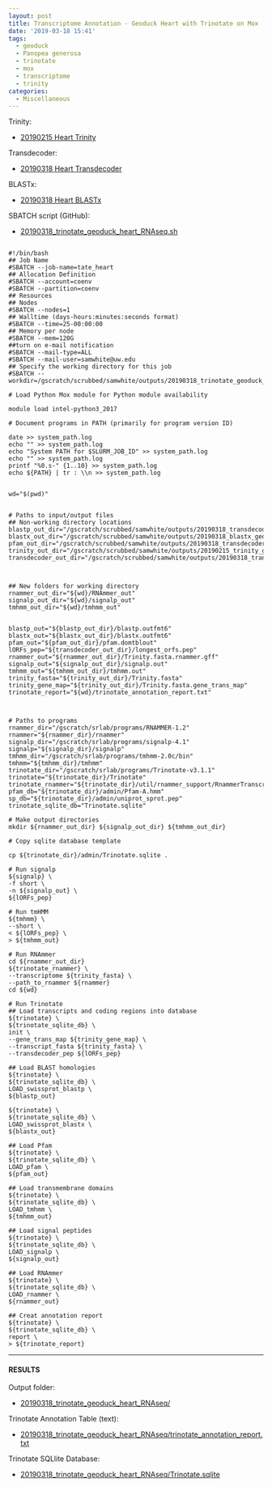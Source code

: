 ```yaml
---
layout: post
title: Transcriptome Annotation - Geoduck Heart with Trinotate on Mox
date: '2019-03-18 15:41'
tags:
  - geoduck
  - Panopea generosa
  - trinotate
  - mox
  - transcriptome
  - trinity
categories:
  - Miscellaneous
---
```

Trinity:

- [20190215 Heart Trinity](https://robertslab.github.io/sams-notebook/2019/02/15/Transcriptome-Assembly-Geoduck-Tissue-Specific-Assembly-Heart.html)

Transdecoder:

- [20190318 Heart Transdecoder](https://robertslab.github.io/sams-notebook/2019/03/18/Transcriptome-Annotation-Geoduck-Heart-with-Transdecoder-on-Mox.html)

BLASTx:

- [20190318 Heart BLASTx](https://robertslab.github.io/sams-notebook/2019/03/18/Transcriptome-Annotation-Geoduck-Heart-with-BLASTx-on-Mox.html)


SBATCH script (GitHub):

- [20190318_trinotate_geoduck_heart_RNAseq.sh](https://raw.githubusercontent.com/RobertsLab/sams-notebook/master/sbatch_scripts/20190318_trinotate_geoduck_heart_RNAseq.sh)

<pre><code>
#!/bin/bash
## Job Name
#SBATCH --job-name=tate_heart
## Allocation Definition
#SBATCH --account=coenv
#SBATCH --partition=coenv
## Resources
## Nodes
#SBATCH --nodes=1
## Walltime (days-hours:minutes:seconds format)
#SBATCH --time=25-00:00:00
## Memory per node
#SBATCH --mem=120G
##turn on e-mail notification
#SBATCH --mail-type=ALL
#SBATCH --mail-user=samwhite@uw.edu
## Specify the working directory for this job
#SBATCH --workdir=/gscratch/scrubbed/samwhite/outputs/20190318_trinotate_geoduck_heart_RNAseq

# Load Python Mox module for Python module availability

module load intel-python3_2017

# Document programs in PATH (primarily for program version ID)

date >> system_path.log
echo "" >> system_path.log
echo "System PATH for $SLURM_JOB_ID" >> system_path.log
echo "" >> system_path.log
printf "%0.s-" {1..10} >> system_path.log
echo ${PATH} | tr : \\n >> system_path.log


wd="$(pwd)"


# Paths to input/output files
## Non-working directory locations
blastp_out_dir="/gscratch/scrubbed/samwhite/outputs/20190318_transdecoder_geoduck_heart_RNAseq/blastp_out"
blastx_out_dir="/gscratch/scrubbed/samwhite/outputs/20190318_blastx_geoduck_heart_RNAseq"
pfam_out_dir="/gscratch/scrubbed/samwhite/outputs/20190318_transdecoder_geoduck_heart_RNAseq/pfam_out"
trinity_out_dir="/gscratch/scrubbed/samwhite/outputs/20190215_trinity_geoduck_heart_RNAseq/trinity_out_dir"
transdecoder_out_dir="/gscratch/scrubbed/samwhite/outputs/20190318_transdecoder_geoduck_heart_RNAseq/Trinity.fasta.transdecoder_dir"



## New folders for working directory
rnammer_out_dir="${wd}/RNAmmer_out"
signalp_out_dir="${wd}/signalp_out"
tmhmm_out_dir="${wd}/tmhmm_out"


blastp_out="${blastp_out_dir}/blastp.outfmt6"
blastx_out="${blastx_out_dir}/blastx.outfmt6"
pfam_out="${pfam_out_dir}/pfam.domtblout"
lORFs_pep="${transdecoder_out_dir}/longest_orfs.pep"
rnammer_out="${rnammer_out_dir}/Trinity.fasta.rnammer.gff"
signalp_out="${signalp_out_dir}/signalp.out"
tmhmm_out="${tmhmm_out_dir}/tmhmm.out"
trinity_fasta="${trinity_out_dir}/Trinity.fasta"
trinity_gene_map="${trinity_out_dir}/Trinity.fasta.gene_trans_map"
trinotate_report="${wd}/trinotate_annotation_report.txt"



# Paths to programs
rnammer_dir="/gscratch/srlab/programs/RNAMMER-1.2"
rnammer="${rnammer_dir}/rnammer"
signalp_dir="/gscratch/srlab/programs/signalp-4.1"
signalp="${signalp_dir}/signalp"
tmhmm_dir="/gscratch/srlab/programs/tmhmm-2.0c/bin"
tmhmm="${tmhmm_dir}/tmhmm"
trinotate_dir="/gscratch/srlab/programs/Trinotate-v3.1.1"
trinotate="${trinotate_dir}/Trinotate"
trinotate_rnammer="${trinotate_dir}/util/rnammer_support/RnammerTranscriptome.pl"
pfam_db="${trinotate_dir}/admin/Pfam-A.hmm"
sp_db="${trinotate_dir}/admin/uniprot_sprot.pep"
trinotate_sqlite_db="Trinotate.sqlite"

# Make output directories
mkdir ${rnammer_out_dir} ${signalp_out_dir} ${tmhmm_out_dir}

# Copy sqlite database template

cp ${trinotate_dir}/admin/Trinotate.sqlite .

# Run signalp
${signalp} \
-f short \
-n ${signalp_out} \
${lORFs_pep}

# Run tmHMM
${tmhmm} \
--short \
< ${lORFs_pep} \
> ${tmhmm_out}

# Run RNAmmer
cd ${rnammer_out_dir}
${trinotate_rnammer} \
--transcriptome ${trinity_fasta} \
--path_to_rnammer ${rnammer}
cd ${wd}

# Run Trinotate
## Load transcripts and coding regions into database
${trinotate} \
${trinotate_sqlite_db} \
init \
--gene_trans_map ${trinity_gene_map} \
--transcript_fasta ${trinity_fasta} \
--transdecoder_pep ${lORFs_pep}

## Load BLAST homologies
${trinotate} \
${trinotate_sqlite_db} \
LOAD_swissprot_blastp \
${blastp_out}

${trinotate} \
${trinotate_sqlite_db} \
LOAD_swissprot_blastx \
${blastx_out}

## Load Pfam
${trinotate} \
${trinotate_sqlite_db} \
LOAD_pfam \
${pfam_out}

## Load transmembrane domains
${trinotate} \
${trinotate_sqlite_db} \
LOAD_tmhmm \
${tmhmm_out}

## Load signal peptides
${trinotate} \
${trinotate_sqlite_db} \
LOAD_signalp \
${signalp_out}

## Load RNAmmer
${trinotate} \
${trinotate_sqlite_db} \
LOAD_rnammer \
${rnammer_out}

## Creat annotation report
${trinotate} \
${trinotate_sqlite_db} \
report \
> ${trinotate_report}
</code></pre>

---

#### RESULTS

Output folder:

- [20190318_trinotate_geoduck_heart_RNAseq/](http://gannet.fish.washington.edu/Atumefaciens/20190318_trinotate_geoduck_heart_RNAseq/)

Trinotate Annotation Table (text):

- [20190318_trinotate_geoduck_heart_RNAseq/trinotate_annotation_report.txt](http://gannet.fish.washington.edu/Atumefaciens/20190318_trinotate_geoduck_heart_RNAseq/trinotate_annotation_report.txt)

Trinotate SQLlite Database:

- [20190318_trinotate_geoduck_heart_RNAseq/Trinotate.sqlite](http://gannet.fish.washington.edu/Atumefaciens/20190318_trinotate_geoduck_heart_RNAseq/Trinotate.sqlite)
